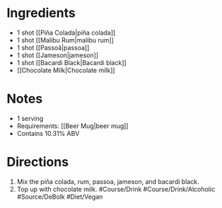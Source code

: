 # Ingredients
- 1 shot [[Piña Colada|piña colada]]
- 1 shot [[Malibu Rum|malibu rum]]
- 1 shot [[Passoã|passoa]]
- 1 shot [[Jameson|jameson]]
- 1 shot [[Bacardi Black|Bacardi black]]
- [[Chocolate Milk|Chocolate milk]]
# Notes
- 1 serving
- Requirements: [[Beer Mug|beer mug]]
- Contains 10.31% ABV
# Directions
1. Mix the piña colada, rum, passoa, jameson, and bacardi black.
2. Top up with chocolate milk.
#Course/Drink #Course/Drink/Alcoholic #Source/DeBolk #Diet/Vegan 